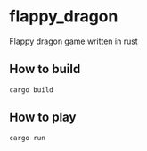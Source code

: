 # flappy_dragon
Flappy dragon game written in rust

## How to build
```
cargo build
```

## How to play
```
cargo run
```

